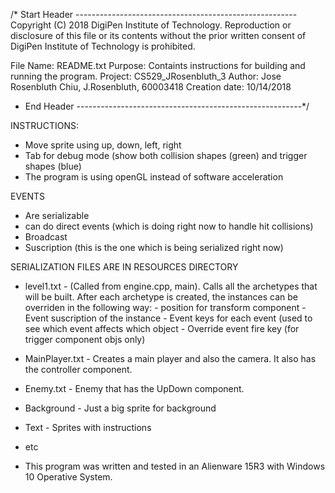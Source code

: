 /* Start Header -------------------------------------------------------
   Copyright (C) 2018 DigiPen Institute of Technology.
   Reproduction or disclosure of this file or its contents without the prior
   written consent of DigiPen Institute of Technology is prohibited.

   File Name: README.txt
   Purpose: Containts instructions for building and running the program.
   Project: CS529_JRosenbluth_3
   Author: Jose Rosenbluth Chiu, J.Rosenbluth, 60003418
   Creation date: 10/14/2018
- End Header --------------------------------------------------------*/


INSTRUCTIONS:

- Move sprite using up, down, left, right
- Tab for debug mode (show both collision shapes (green) and trigger shapes (blue)
- The program is using openGL instead of software acceleration

EVENTS
- Are serializable
- can do direct events (which is doing right now to handle hit collisions)
- Broadcast
- Suscription (this is the one which is being serialized right now)

SERIALIZATION FILES ARE IN RESOURCES DIRECTORY
- level1.txt 		- (Called from engine.cpp, main). Calls all the archetypes that will be built.
			  After each archetype is created, the instances can be overriden in the following way:
				- position for transform component
				- Event suscription of the instance
				- Event keys for each event (used to see which event affects which object
				- Override event fire key (for trigger component objs only)
- MainPlayer.txt 	- Creates a main player and also the camera. It also has the controller component.
- Enemy.txt 		- Enemy that has the UpDown component.
- Background		- Just a big sprite for background
- Text			- Sprites with instructions
- etc

- This program was written and tested in an Alienware 15R3 with Windows 10 Operative System.

